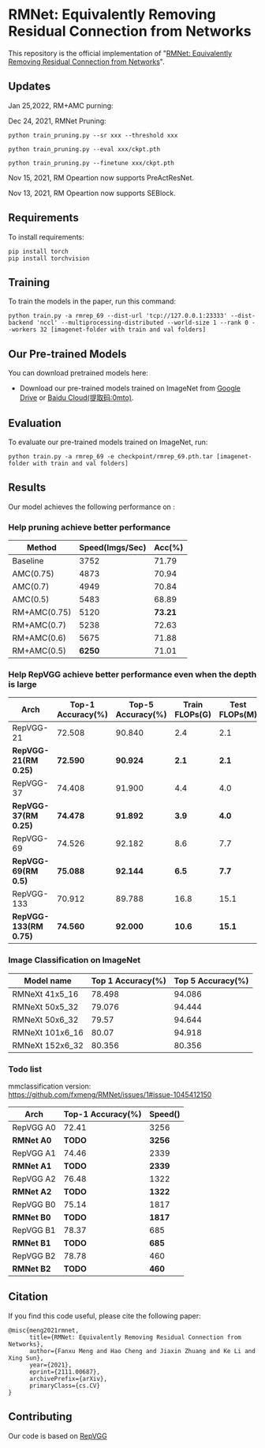 # RMNet: Equivalently Removing Residual Connection from Networks

This repository is the official implementation of "[RMNet: Equivalently Removing Residual Connection from Networks](https://arxiv.org/abs/2111.00687)". 

## Updates

Jan 25,2022, RM+AMC purning:



Dec 24, 2021, RMNet Pruning:

`python train_pruning.py --sr xxx --threshold xxx`

`python train_pruning.py --eval xxx/ckpt.pth`

`python train_pruning.py --finetune xxx/ckpt.pth`

Nov 15, 2021, RM Opeartion now supports PreActResNet.

Nov 13, 2021, RM Opeartion now supports SEBlock.


## Requirements

To install requirements:

```setup
pip install torch
pip install torchvision
```

## Training

To train the models in the paper, run this command:

```train
python train.py -a rmrep_69 --dist-url 'tcp://127.0.0.1:23333' --dist-backend 'nccl' --multiprocessing-distributed --world-size 1 --rank 0 --workers 32 [imagenet-folder with train and val folders]
```

## Our Pre-trained Models

You can download pretrained models here:

- Download our pre-trained models trained on ImageNet from [Google Drive](https://drive.google.com/drive/folders/1Mu3fXmZPm2EB9Bv17e41H3EfBOLlJYcw?usp=sharing) or [Baidu Cloud(提取码:0mto)](https://pan.baidu.com/s/1FB7wyU52i_-EK4DnwRxfbQ). 

## Evaluation

To evaluate our pre-trained models trained on ImageNet, run:

```eval
python train.py -a rmrep_69 -e checkpoint/rmrep_69.pth.tar [imagenet-folder with train and val folders]
```

## Results

Our model achieves the following performance on :

### Help pruning achieve better performance
| Method | Speed(Imgs/Sec) | Acc(%)|
| ----------------- | ----------------- | ---------- |
|Baseline|3752|71.79|
|AMC(0.75)|4873|70.94|
|AMC(0.7)|4949|70.84|
|AMC(0.5)|5483|68.89|
|RM+AMC(0.75)|5120|**73.21**|
|RM+AMC(0.7)|5238|72.63|
|RM+AMC(0.6)|5675|71.88|
|RM+AMC(0.5)|**6250**|71.01|

### Help RepVGG achieve better performance even when the depth is large
| Arch                    | Top-1 Accuracy(%) | Top-5 Accuracy(%) | Train FLOPs(G) | Test FLOPs(M) |
| ----------------------- | ----------------- | ----------------- | ----------- | ---------- |
| RepVGG-21               | 72.508            | 90.840            | 2.4         | 2.1        |
| **RepVGG-21(RM 0.25)**  | **72.590**        | **90.924**        | **2.1**     | **2.1**    |
| RepVGG-37               | 74.408            | 91.900            | 4.4         | 4.0        |
| **RepVGG-37(RM 0.25)**  | **74.478**        | **91.892**        | **3.9**     | **4.0**    |
| RepVGG-69               | 74.526            | 92.182            | 8.6         | 7.7        |
| **RepVGG-69(RM 0.5)**   | **75.088**        | **92.144**        | **6.5**     | **7.7**    |
| RepVGG-133              | 70.912            | 89.788            | 16.8        | 15.1       |
| **RepVGG-133(RM 0.75)** | **74.560**        | **92.000**        | **10.6**    | **15.1**   |


### Image Classification on ImageNet
| Model name         | Top 1 Accuracy(%)  | Top 5 Accuracy(%) |
| ------------------ |---------------- | -------------- |
| RMNeXt 41x5\_16  |     78.498   |      94.086 |
| RMNeXt 50x5\_32  |     79.076   |      94.444 |
| RMNeXt 50x6\_32  |     79.57    |      94.644 |
| RMNeXt 101x6\_16 |     80.07    |      94.918 |
| RMNeXt 152x6\_32 |     80.356   |      80.356 |

### Todo list
mmclassification version: https://github.com/fxmeng/RMNet/issues/1#issue-1045412150

| Arch         | Top-1 Accuracy(%) | Speed()  |
| ------------ | ----------------- | -------- |
| RepVGG A0    | 72.41             | 3256     |
| **RMNet A0** | **TODO**          | **3256** |
| RepVGG A1    | 74.46             | 2339     |
| **RMNet A1** | **TODO**          | **2339** |
| RepVGG A2    | 76.48             | 1322     |
| **RMNet A2** | **TODO**          | **1322** |
| RepVGG B0    | 75.14             | 1817     |
| **RMNet B0** | **TODO**          | **1817** |
| RepVGG B1    | 78.37             | 685      |
| **RMNet B1** | **TODO**          | **685**  |
| RepVGG B2    | 78.78             | 460      |
| **RMNet B2** | **TODO**          | **460**  |





## Citation

If you find this code useful, please cite the following paper:

```
@misc{meng2021rmnet,
      title={RMNet: Equivalently Removing Residual Connection from Networks}, 
      author={Fanxu Meng and Hao Cheng and Jiaxin Zhuang and Ke Li and Xing Sun},
      year={2021},
      eprint={2111.00687},
      archivePrefix={arXiv},
      primaryClass={cs.CV}
}
```

## Contributing

Our code is based on [RepVGG](https://github.com/DingXiaoH/RepVGG)
